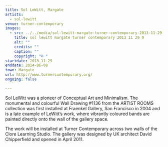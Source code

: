 ```yaml
---
title: Sol LeWitt, Margate
artists:
  - sol-lewitt
venue: turner-contemporary
images:
  - src: ../../media/sol-lewitt-margate-turner-contemporary-2013-11-29-0.webp
    title: sol lewitt margate turner contemporary 2013 11 29 0
    alt: ""
    credits: ""
    caption: ""
    copyright: "© "
startdate: 2013-11-29
enddate: 2014-06-08
town: Margate
url: http://www.turnercontemporary.org/
ongoing: false

---
```


Sol LeWitt was a pioneer of Conceptual Art and Minimalism. The monumental and colourful Wall Drawing #1136 from the ARTIST ROOMS collection was first installed at Fraenkel Gallery, San Francisco in 2004 and is a late example of LeWitt’s work, where vibrantly coloured bands are painted directly onto the wall of the gallery space.

The work will be installed at Turner Contemporary across two walls of the Clore Learning Studio. The gallery was designed by UK architect David Chipperfield and opened in April 2011.